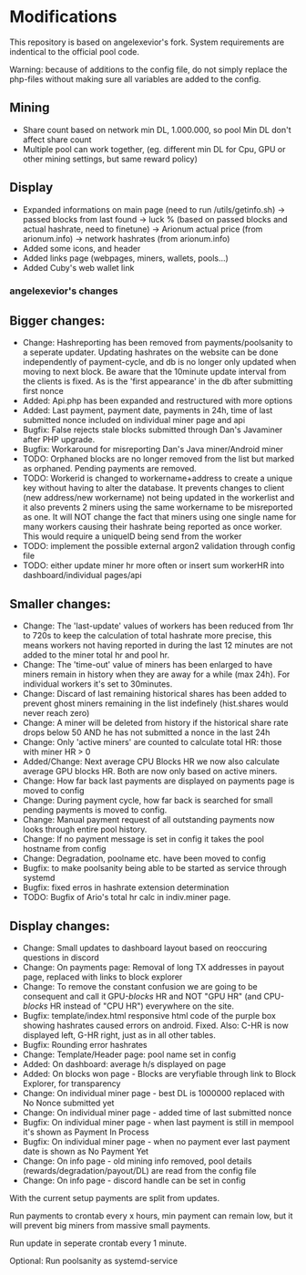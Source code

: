 # Modifications

This repository is based on angelexevior's fork.
System requirements are indentical to the official pool code. 

Warning: because of additions to the config file, do not simply replace the php-files without making sure all variables are added to the config. 

## Mining
- Share count based on network min DL, 1.000.000, so pool Min DL don't affect share count
- Multiple pool can work together, (eg. different min DL for Cpu, GPU or other mining settings, but same reward policy)

## Display
- Expanded informations on main page (need to run /utils/getinfo.sh)
  -> passed blocks from last found
  -> luck % (based on passed blocks and actual hashrate, need to finetune)
  -> Arionum actual price (from arionum.info)
  -> network hashrates (from arionum.info)
- Added some icons, and header
- Added links page (webpages, miners, wallets, pools...)
- Added Cuby's web wallet link

### angelexevior's changes ###
 
## Bigger changes:
- Change: Hashreporting has been removed from payments/poolsanity to a seperate updater. Updating hashrates on the website can be done independently of payment-cycle, and db is no longer only updated when moving to next block. Be aware that the 10minute update interval from the clients is fixed. As is the 'first appearance' in the db after submitting first nonce
- Added: Api.php has been expanded and restructured with more options
- Added: Last payment, payment date, payments in 24h, time of last submitted nonce included on individual miner page and api
- Bugfix: False rejects stale blocks submitted through Dan's Javaminer after PHP upgrade. 
- Bugfix: Workaround for misreporting Dan's Java miner/Android miner
- TODO: Orphaned blocks are no longer removed from the list but marked as orphaned. Pending payments are removed. 
- TODO: Workerid is changed to workername+address to create a unique key without having to alter the database. It prevents changes to client (new address/new workername) not being updated in the workerlist and it also prevents 2 miners using the same workername to be misreported as one. It will NOT change the fact that miners using one single name for many workers causing their hashrate being reported as once worker. This would require a uniqueID being send from the worker
- TODO: implement the possible external argon2 validation through config file
- TODO: either update miner hr more often or insert sum workerHR into dashboard/individual pages/api

## Smaller changes:
- Change: The 'last-update' values of workers has been reduced from 1hr to 720s to keep the calculation of total hashrate more precise, this means workers not having reported in during the last 12 minutes are not added to the miner total hr and pool hr.
- Change: The 'time-out' value of miners has been enlarged to have miners remain in history when they are away for a while (max 24h). For individual workers it's set to 30minutes. 
- Change: Discard of last remaining historical shares has been added to prevent ghost miners remaining in the list indefinely (hist.shares would never reach zero)
- Change: A miner will be deleted from history if the historical share rate drops below 50 AND he has not submitted a nonce in the last 24h
- Change: Only 'active miners' are counted to calculate total HR: those with miner HR > 0
- Added/Change: Next average CPU Blocks HR we now also calculate average GPU blocks HR. Both are now only based on active miners. 
- Change: How far back last payments are displayed on payments page is moved to config
- Change: During payment cycle, how far back is searched for small pending payments is moved to config.
- Change: Manual payment request of all outstanding payments now looks through entire pool history. 
- Change: If no payment message is set in config it takes the pool hostname from config
- Change: Degradation, poolname etc. have been moved to config
- Bugfix: to make poolsanity being able to be started as service through systemd
- Bugfix: fixed erros in hashrate extension determination
- TODO: Bugfix of Ario's total hr calc in indiv.miner page.

## Display changes:

- Change: Small updates to dashboard layout based on reoccuring questions in discord
- Change: On payments page: Removal of long TX addresses in payout page, replaced with links to block explorer
- Change: To remove the constant confusion we are going to be consequent and call it GPU-*blocks* HR and NOT "GPU HR" (and CPU-*blocks* HR instead of "CPU HR") everywhere on the site. 
- Bugfix: template/index.html responsive html code of the purple box showing hashrates caused errors on android. Fixed. Also: C-HR is now displayed left, G-HR right, just as in all other tables. 
- Bugfix: Rounding error hashrates
- Change: Template/Header page: pool name set in config
- Added: On dashboard: average h/s displayed on page
- Added: On blocks won page - Blocks are veryfiable through link to Block Explorer, for transparency
- Change: On individual miner page - best DL is 1000000 replaced with No Nonce submitted yet
- Change: On individual miner page - added time of last submitted nonce
- Bugfix: On individual miner page - when last payment is still in mempool it's shown as Payment In Process
- Bugfix: On individual miner page - when no payment ever last payment date is shown as No Payment Yet
- Change: On info page - old mining info removed, pool details (rewards/degradation/payout/DL) are read from the config file
- Change: On info page - discord handle can be set in config


With the current setup payments are split from updates.

Run payments to crontab every x hours, min payment can remain low, but it will prevent big miners from massive small payments.

Run update in seperate crontab every 1 minute. 

Optional: Run poolsanity as systemd-service

